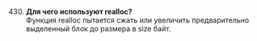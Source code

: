 430. **Для чего используют realloc?**  
Функция realloc пытается сжать или увеличить предварительно выделенный блок до размера в size байт.
